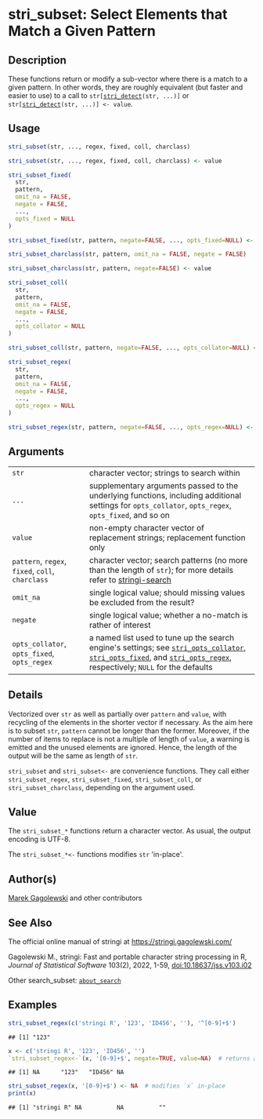 # stri_subset: Select Elements that Match a Given Pattern

## Description

These functions return or modify a sub-vector where there is a match to a given pattern. In other words, they are roughly equivalent (but faster and easier to use) to a call to `str[`[`stri_detect`](stri_detect.md)`(str, ...)]` or `str[`[`stri_detect`](stri_detect.md)`(str, ...)] <- value`.

## Usage

``` r
stri_subset(str, ..., regex, fixed, coll, charclass)

stri_subset(str, ..., regex, fixed, coll, charclass) <- value

stri_subset_fixed(
  str,
  pattern,
  omit_na = FALSE,
  negate = FALSE,
  ...,
  opts_fixed = NULL
)

stri_subset_fixed(str, pattern, negate=FALSE, ..., opts_fixed=NULL) <- value

stri_subset_charclass(str, pattern, omit_na = FALSE, negate = FALSE)

stri_subset_charclass(str, pattern, negate=FALSE) <- value

stri_subset_coll(
  str,
  pattern,
  omit_na = FALSE,
  negate = FALSE,
  ...,
  opts_collator = NULL
)

stri_subset_coll(str, pattern, negate=FALSE, ..., opts_collator=NULL) <- value

stri_subset_regex(
  str,
  pattern,
  omit_na = FALSE,
  negate = FALSE,
  ...,
  opts_regex = NULL
)

stri_subset_regex(str, pattern, negate=FALSE, ..., opts_regex=NULL) <- value
```

## Arguments

|  |  |
|----|----|
| `str` | character vector; strings to search within |
| `...` | supplementary arguments passed to the underlying functions, including additional settings for `opts_collator`, `opts_regex`, `opts_fixed`, and so on |
| `value` | non-empty character vector of replacement strings; replacement function only |
| `pattern`, `regex`, `fixed`, `coll`, `charclass` | character vector; search patterns (no more than the length of `str`); for more details refer to [stringi-search](about_search.md) |
| `omit_na` | single logical value; should missing values be excluded from the result? |
| `negate` | single logical value; whether a no-match is rather of interest |
| `opts_collator`, `opts_fixed`, `opts_regex` | a named list used to tune up the search engine\'s settings; see [`stri_opts_collator`](stri_opts_collator.md), [`stri_opts_fixed`](stri_opts_fixed.md), and [`stri_opts_regex`](stri_opts_regex.md), respectively; `NULL` for the defaults |

## Details

Vectorized over `str` as well as partially over `pattern` and `value`, with recycling of the elements in the shorter vector if necessary. As the aim here is to subset `str`, `pattern` cannot be longer than the former. Moreover, if the number of items to replace is not a multiple of length of `value`, a warning is emitted and the unused elements are ignored. Hence, the length of the output will be the same as length of `str`.

`stri_subset` and `stri_subset<-` are convenience functions. They call either `stri_subset_regex`, `stri_subset_fixed`, `stri_subset_coll`, or `stri_subset_charclass`, depending on the argument used.

## Value

The `stri_subset_*` functions return a character vector. As usual, the output encoding is UTF-8.

The `stri_subset_*<-` functions modifies `str` \'in-place\'.

## Author(s)

[Marek Gagolewski](https://www.gagolewski.com/) and other contributors

## See Also

The official online manual of <span class="pkg">stringi</span> at <https://stringi.gagolewski.com/>

Gagolewski M., <span class="pkg">stringi</span>: Fast and portable character string processing in R, *Journal of Statistical Software* 103(2), 2022, 1-59, [doi:10.18637/jss.v103.i02](https://doi.org/10.18637/jss.v103.i02)

Other search_subset: [`about_search`](about_search.md)

## Examples




``` r
stri_subset_regex(c('stringi R', '123', 'ID456', ''), '^[0-9]+$')
```

```
## [1] "123"
```

``` r
x <- c('stringi R', '123', 'ID456', '')
`stri_subset_regex<-`(x, '[0-9]+$', negate=TRUE, value=NA)  # returns a copy
```

```
## [1] NA      "123"   "ID456" NA
```

``` r
stri_subset_regex(x, '[0-9]+$') <- NA  # modifies `x` in-place
print(x)
```

```
## [1] "stringi R" NA          NA          ""
```
